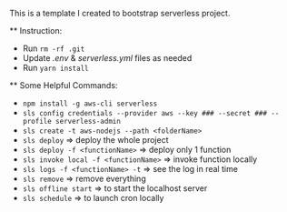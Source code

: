 This is a template I created to bootstrap serverless project.

** Instruction:
* Run `rm -rf .git`
* Update *.env* & *serverless.yml* files as needed
* Run `yarn install`

** Some Helpful Commands:
* `npm install -g aws-cli serverless`
* `sls config credentials --provider aws --key ### --secret ### --profile serverless-admin`
* `sls create -t aws-nodejs --path <folderName>`
* `sls deploy`  => deploy the whole project
* `sls deploy -f <functionName>`  => deploy only 1 function
* `sls invoke local -f <functionName>` => invoke function  locally
* `sls logs -f <functionName> -t` => see the log in real time
* `sls remove` => remove everything
* `sls offline start` => to start the localhost server
* `sls schedule` => to launch cron locally